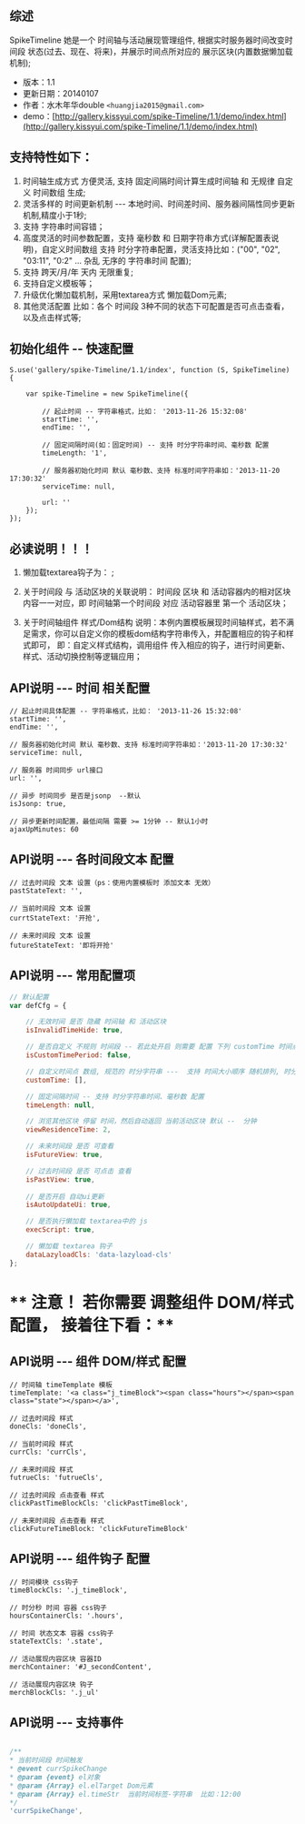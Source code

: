 ## 综述

SpikeTimeline 她是一个 时间轴与活动展现管理组件, 根据实时服务器时间改变时间段 状态(过去、现在、将来)，并展示时间点所对应的 展示区块(内置数据懒加载机制);

* 版本：1.1
* 更新日期：20140107
* 作者：水木年华double ```<huangjia2015@gmail.com>```
* demo：[http://gallery.kissyui.com/spike-Timeline/1.1/demo/index.html](http://gallery.kissyui.com/spike-Timeline/1.1/demo/index.html)


## 支持特性如下：

1. 时间轴生成方式 方便灵活, 支持 固定间隔时间计算生成时间轴 和 无规律 自定义 时间数组 生成;  
2. 灵活多样的 时间更新机制 --- 本地时间、时间差时间、服务器间隔性同步更新机制,精度小于1秒; 
3. 支持 字符串时间容错；
4. 高度灵活的时间参数配置，支持 毫秒数 和 日期字符串方式(详解配置表说明)，自定义时间数组 支持 时分字符串配置，灵活支持比如：("00", "02", "03:11", "0:2" ... 杂乱 无序的 字符串时间 配置);
5. 支持 跨天/月/年 天内 无限重复; 
6. 支持自定义模板等；
7. 升级优化懒加载机制，采用textarea方式 懒加载Dom元素;
8. 其他灵活配置 比如：各个 时间段 3种不同的状态下可配置是否可点击查看，以及点击样式等;



## 初始化组件 -- 快速配置

    S.use('gallery/spike-Timeline/1.1/index', function (S, SpikeTimeline) {

        var spike-Timeline = new SpikeTimeline({

        	// 起止时间 -- 字符串格式，比如： '2013-11-26 15:32:08'
    		startTime: '',  
			endTime: '',

			// 固定间隔时间(如：固定时间) -- 支持 时分字符串时间、毫秒数 配置
			timeLength: '1',

			// 服务器初始化时间 默认 毫秒数、支持 标准时间字符串如：'2013-11-20 17:30:32'
			serviceTime: null,

			url: ''
        });
    });



## 必读说明！！！ ##

1. 懒加载textarea钩子为： <textarea class="data-lazyload-cls" style="width:0; height:0; display:none;"> 需要懒加载的内容... </textarea> ;

2. 关于时间段 与 活动区块的关联说明： 时间段 区块 和 活动容器内的相对区块内容一一对应，即 时间轴第一个时间段 对应 活动容器里 第一个 活动区块；
3. 关于时间轴组件 样式/Dom结构 说明：本例内置模板展现时间轴样式，若不满足需求，你可以自定义你的模板dom结构字符串传入，并配置相应的钩子和样式即可， 即：自定义样式结构，调用组件 传入相应的钩子，进行时间更新、样式、活动切换控制等逻辑应用；



## API说明 --- 时间 相关配置 ##
	// 起止时间具体配置 -- 字符串格式，比如： '2013-11-26 15:32:08'  
    startTime: '',  
    endTime: '',

    // 服务器初始化时间 默认 毫秒数、支持 标准时间字符串如：'2013-11-20 17:30:32'
    serviceTime: null,

    // 服务器 时间同步 url接口
    url: '',
    
    // 异步 时间同步 是否是jsonp  --默认
    isJsonp: true,
    
    // 异步更新时间配置，最低间隔 需要 >= 1分钟 -- 默认1小时
    ajaxUpMinutes: 60 
       
## API说明 --- 各时间段文本 配置 ##
    // 过去时间段 文本 设置（ps：使用内置模板时 添加文本 无效）
    pastStateText: '',

    // 当前时间段 文本 设置
    currtStateText: '开抢',

    // 未来时间段 文本 设置
    futureStateText: '即将开抢'

## API说明 --- 常用配置项 ##

```javascript
// 默认配置
var defCfg = {

    // 无效时间 是否 隐藏 时间轴 和 活动区块
    isInvalidTimeHide: true,

    // 是否自定义 不规则 时间段 -- 若此处开启 则需要 配置 下列 customTime 时间点数组
    isCustomTimePeriod: false,

    // 自定义时间点 数组, 规范的 时分字符串 ---  支持 时间大小顺序 随机排列, 时分字符串形式 支持 比如 "00", "02", "03:11", "0:2"等
    customTime: [], 

    // 固定间隔时间 -- 支持 时分字符串时间、毫秒数 配置
    timeLength: null, 

    // 浏览其他区块 停留 时间，然后自动返回 当前活动区块 默认 --  分钟 
    viewResidenceTime: 2,   

    // 未来时间段 是否 可查看
    isFutureView: true, 

	// 过去时间段 是否 可点击 查看
    isPastView: true,
	
	// 是否开启 自动ui更新
	isAutoUpdateUi: true,

	// 是否执行懒加载 textarea中的 js
    execScript: true,

    // 懒加载 textarea 钩子
    dataLazyloadCls: 'data-lazyload-cls'        
};
```








# ** 注意！ 若你需要 调整组件 DOM/样式 配置， 接着往下看：** #

## API说明 --- 组件 DOM/样式 配置 ##
    // 时间轴 timeTemplate 模板
    timeTemplate: '<a class="j_timeBlock"><span class="hours"></span><span class="state"></span></a>',
    
	// 过去时间段 样式
    doneCls: 'doneCls',

    // 当前时间段 样式
    currCls: 'currCls',

    // 未来时间段 样式
    futrueCls: 'futrueCls',

    // 过去时间段 点击查看 样式
    clickPastTimeBlockCls: 'clickPastTimeBlock',

    // 未来时间段 点击查看 样式
    clickFutureTimeBlock: 'clickFutureTimeBlock'

## API说明 --- 组件钩子 配置 ##
    // 时间模块 css钩子
    timeBlockCls: '.j_timeBlock',

    // 时分秒 时间 容器 css钩子
    hoursContainerCls: '.hours',

    // 时间 状态文本 容器 css钩子
    stateTextCls: '.state',

	// 活动展现内容区块 容器ID
    merchContainer: '#J_secondContent',

    // 活动展现内容区块 钩子
    merchBlockCls: '.j_ul'  


## API说明 --- 支持事件 ##

```javascript

/**  
* 当前时间段 时间触发
* @event currSpikeChange  
* @param {event} el对象
* @param {Array} el.elTarget Dom元素 
* @param {Array} el.timeStr  当前时间标签-字符串  比如：12:00 
*/
'currSpikeChange',

	
